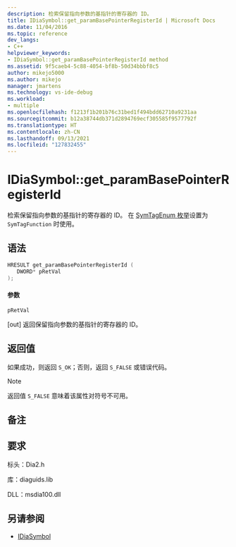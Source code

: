 ```yaml
---
description: 检索保留指向参数的基指针的寄存器的 ID。
title: IDiaSymbol::get_paramBasePointerRegisterId | Microsoft Docs
ms.date: 11/04/2016
ms.topic: reference
dev_langs:
- C++
helpviewer_keywords:
- IDiaSymbol::get_paramBasePointerRegisterId method
ms.assetid: 9f5caeb4-5c88-4054-bf8b-50d34bbbf8c5
author: mikejo5000
ms.author: mikejo
manager: jmartens
ms.technology: vs-ide-debug
ms.workload:
- multiple
ms.openlocfilehash: f1213f1b201b76c31bed1f494bdd62710a9231aa
ms.sourcegitcommit: b12a38744db371d2894769ecf305585f9577792f
ms.translationtype: HT
ms.contentlocale: zh-CN
ms.lasthandoff: 09/13/2021
ms.locfileid: "127832455"
---
```

# <a name="idiasymbolget_parambasepointerregisterid"></a>IDiaSymbol::get_paramBasePointerRegisterId
检索保留指向参数的基指针的寄存器的 ID。 在 [SymTagEnum 枚举](../../debugger/debug-interface-access/symtagenum.md)设置为 `SymTagFunction` 时使用。

## <a name="syntax"></a>语法

```C++
HRESULT get_paramBasePointerRegisterId ( 
   DWORD* pRetVal
);
```

#### <a name="parameters"></a>参数
 `pRetVal`

[out] 返回保留指向参数的基指针的寄存器的 ID。

## <a name="return-value"></a>返回值
 如果成功，则返回 `S_OK`；否则，返回 `S_FALSE` 或错误代码。

> [!NOTE]
> 返回值 `S_FALSE` 意味着该属性对符号不可用。

## <a name="remarks"></a>备注

## <a name="requirements"></a>要求
 标头：Dia2.h

 库：diaguids.lib

 DLL：msdia100.dll

## <a name="see-also"></a>另请参阅
- [IDiaSymbol](../../debugger/debug-interface-access/idiasymbol.md)
